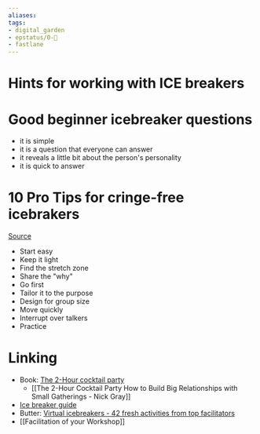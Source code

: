 ```yaml
---
aliases: 
tags: 
- digital_garden
- epstatus/0-🌰
- fastlane
---
```

# Hints for working with ICE breakers

# Good beginner icebreaker questions
+ it is simple
+ it is a question that everyone can answer
+ it reveals a little bit about the person's personality
+ it is quick to answer
# 10 Pro Tips for cringe-free icebrakers
[Source](https://twitter.com/gwynwans/status/1627717951238307840)
+ Start easy
+ Keep it light
+ Find the stretch zone
+ Share the "why"
+ Go first
+ Tailor it to the purpose
+ Design for group size
+ Move quickly
+ Interrupt over talkers
+ Practice

# Linking
* Book: [The 2-Hour cocktail party](https://party.pro/book/)
	* [[The 2-Hour Cocktail Party How to Build Big Relationships with Small Gatherings - Nick Gray]]
* [Ice breaker guide](https://party.pro/icebreakers)
* Butter: [Virtual icebreakers - 42 fresh activities from top facilitators](https://www.butter.us/blog/virtual-icebreakers)
* [[Facilitation of your Workshop]]
